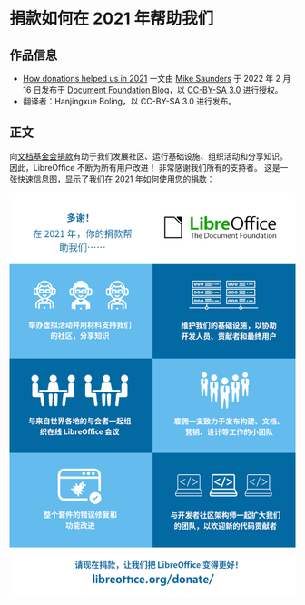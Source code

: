 # 捐款如何在 2021 年帮助我们

## 作品信息

- [How donations helped us in 2021](https://blog.documentfoundation.org/blog/2022/02/16/how-donations-helped-us-in-2021/) 一文由 [Mike Saunders](https://blog.documentfoundation.org/blog/author/mikesaunders/) 于 2022 年 2 月 16 日发布于 [Document Foundation Blog](https://blog.documentfoundation.org/)，以 [CC-BY-SA 3.0](https://creativecommons.org/licenses/by-sa/3.0/) 进行授权。
- 翻译者：Hanjingxue Boling，以 CC-BY-SA 3.0 进行发布。

## 正文

向[文档基金会捐款](https://www.libreoffice.org/donate/)有助于我们发展社区、运行基础设施、组织活动和分享知识。 因此，LibreOffice 不断为所有用户改进！ 非常感谢我们所有的支持者。 这是一张快速信息图，显示了我们在 2021 年如何使用您的[捐款](https://www.libreoffice.org/donate/)：

![chart](./assets/LO_donate_infographic_2021.png)